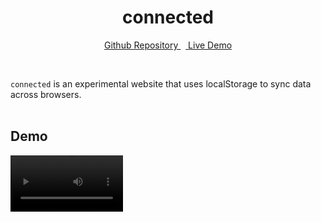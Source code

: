 <div align="center">

# connected<br />

[Github Repository
](https://github.com/unsignd/connected)&nbsp;&nbsp;[
Live Demo](https://connected.untourable.uk)

</div>
<br />

`connected` is an experimental website that uses localStorage to sync data across browsers.
<br/>
<br/>

## Demo

<video src='preview.mov' width=180/>
